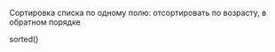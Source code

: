  Сортировка списка по одному полю:
 отсортировать по возрасту, в обратном порядке

<div class="hint">
sorted()
</div>

